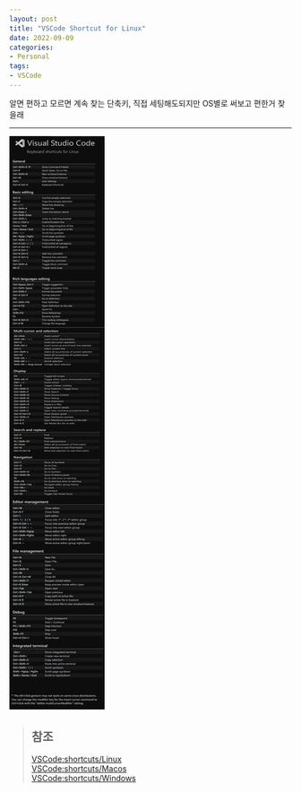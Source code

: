 ```yaml
---
layout: post
title: "VSCode Shortcut for Linux"
date: 2022-09-09
categories:
- Personal
tags:
- VSCode
---
```


알면 편하고 모르면 계속 찾는 단축키, 직접 세팅해도되지만 OS별로 써보고 편한거 찾을래

---

![VSCode:Shortcut-Linux](/assets/img/220909-vs-shortcut.png)

> ## 참조
> [VSCode:shortcuts/Linux](https://code.visualstudio.com/shortcuts/keyboard-shortcuts-linux.pdf)   
> [VSCode:shortcuts/Macos](https://code.visualstudio.com/shortcuts/keyboard-shortcuts-macos.pdf)   
> [VSCode:shortcuts/Windows](https://code.visualstudio.com/shortcuts/keyboard-shortcuts-windows.pdf)